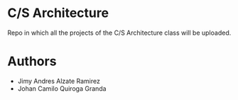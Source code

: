 # C/S Architecture

Repo in which all the projects of the C/S Architecture class will be uploaded.

# Authors
* Jimy Andres Alzate Ramirez
* Johan Camilo Quiroga Granda